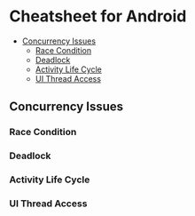 Cheatsheet for Android
======================

* [Concurrency Issues](#concurrency-issues)
  * [Race Condition](#race-condition)
  * [Deadlock](#deadlock)
  * [Activity Life Cycle](#activity-life-cycle)
  * [UI Thread Access](#ui-thread-access)


## Concurrency Issues

### Race Condition

### Deadlock

### Activity Life Cycle

### UI Thread Access
